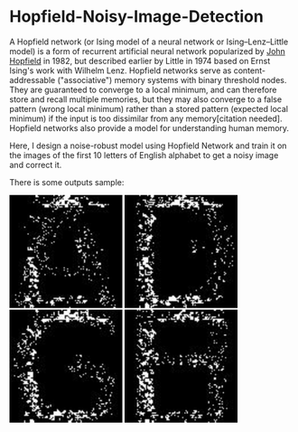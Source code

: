 # Hopfield-Noisy-Image-Detection

A Hopfield network (or Ising model of a neural network or Ising–Lenz–Little model) is a form of recurrent artificial neural network popularized by [John Hopfield](https://en.wikipedia.org/wiki/John_Hopfield) in 1982, but described earlier by Little in 1974 based on Ernst Ising's work with Wilhelm Lenz. Hopfield networks serve as content-addressable ("associative") memory systems with binary threshold nodes. They are guaranteed to converge to a local minimum, and can therefore store and recall multiple memories, but they may also converge to a false pattern (wrong local minimum) rather than a stored pattern (expected local minimum) if the input is too dissimilar from any memory[citation needed]. Hopfield networks also provide a model for understanding human memory.

Here, I design a noise-robust model using Hopfield Network and train it on the images of the first 10 letters of English alphabet to get a noisy image and correct it.

There is some outputs sample:

<img src="https://github.com/mahsawz/Hopfield-Noisy-Image-Detection/blob/main/outputs/64/A.jpeg" width="200" height="200">

<img src="https://github.com/mahsawz/Hopfield-Noisy-Image-Detection/blob/main/outputs/64/D.jpeg" width="200" height="200">

<img src="https://github.com/mahsawz/Hopfield-Noisy-Image-Detection/blob/main/outputs/64/G.jpeg" width="200" height="200">

<img src="https://github.com/mahsawz/Hopfield-Noisy-Image-Detection/blob/main/outputs/64/H.jpeg" width="200" height="200">
